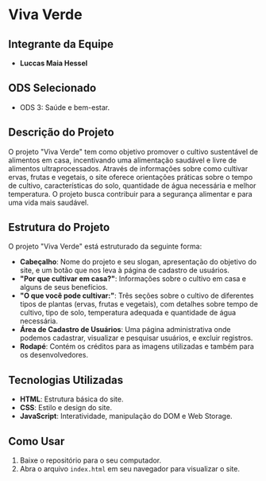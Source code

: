 # Viva Verde

## Integrante da Equipe
- **Luccas Maia Hessel**

## ODS Selecionado
- ODS 3: Saúde e bem-estar.

## Descrição do Projeto
O projeto "Viva Verde" tem como objetivo promover o cultivo sustentável de alimentos em casa, incentivando uma alimentação saudável e livre de alimentos ultraprocessados. Através de informações sobre como cultivar ervas, frutas e vegetais, o site oferece orientações práticas sobre o tempo de cultivo, características do solo, quantidade de água necessária e melhor temperatura. O projeto busca contribuir para a segurança alimentar e para uma vida mais saudável.

## Estrutura do Projeto

O projeto "Viva Verde" está estruturado da seguinte forma:

- **Cabeçalho**: Nome do projeto e seu slogan, apresentação do objetivo do site, e um botão que nos leva à página de cadastro de usuários.
- **"Por que cultivar em casa?"**: Informações sobre o cultivo em casa e alguns de seus benefícios.
- **"O que você pode cultivar:"**: Três seções sobre o cultivo de diferentes tipos de plantas (ervas, frutas e vegetais), com detalhes sobre tempo de cultivo, tipo de solo, temperatura adequada e quantidade de água necessária.
- **Área de Cadastro de Usuários**: Uma página administrativa onde podemos cadastrar, visualizar e pesquisar usuários, e excluir registros.
- **Rodapé**: Contém os créditos para as imagens utilizadas e também para os desenvolvedores.
  
## Tecnologias Utilizadas
- **HTML**: Estrutura básica do site.
- **CSS**: Estilo e design do site.
- **JavaScript**: Interatividade, manipulação do DOM e Web Storage.

## Como Usar

1. Baixe o repositório para o seu computador.
2. Abra o arquivo `index.html` em seu navegador para visualizar o site.
